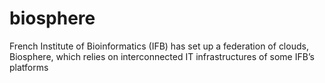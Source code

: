 # biosphere
French Institute of Bioinformatics (IFB) has set up a federation of clouds, Biosphere, which relies on interconnected IT infrastructures of some IFB’s platforms

